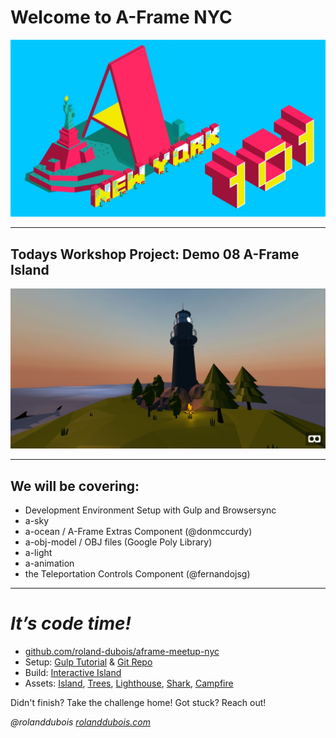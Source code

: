 # Welcome to A-Frame NYC
![inline,fit](images/aframeNYCmeetup169_101.jpg) 

---

## Todays Workshop Project: Demo 08 A-Frame Island
![inline,fit](images/Aframe_island.png) 

---

## We will be covering:

* Development Environment Setup with Gulp and Browsersync
* a-sky
* a-ocean / A-Frame Extras Component (@donmccurdy)
* a-obj-model / OBJ files (Google Poly Library)
* a-light
* a-animation
* the Teleportation Controls Component (@fernandojsg)

---

# *It’s code time!* 

* [github.com/roland-dubois/aframe-meetup-nyc](https://roland-dubois.github.io/aframe-meetup-nyc/)
* Setup: [Gulp Tutorial](https://css-tricks.com/gulp-for-beginners/) & [Git Repo](https://github.com/zellwk/gulp-starter-csstricks)
* Build: [Interactive Island](/demos/08_A-Frame_island.html)
* Assets: [Island](https://poly.google.com/view/dQrzT31sLPE), [Trees](https://poly.google.com/view/aAIOBNEaD5M), [Lighthouse](https://poly.google.com/view/3gEvVZoTN7e), [Shark](https://poly.google.com/view/8Ke5qCnWxsZ), [Campfire](https://poly.google.com/view/0vzzmM-t8CP)

Didn't finish? Take the challenge home!
Got stuck? Reach out!

*@rolanddubois*
[*rolanddubois.com*](https://rolanddubois.com/)
